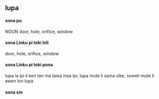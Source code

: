 ## lupa

#### sona pu

NOUN door, hole, orifice, window

#### sona Linku pi toki Inli

door, hole, orifice, window

#### sona Linku pi toki pona

lupa la ijo li ken tan ma tawa insa ijo; lupa mute li sama sike; soweli mute li awen lon lupa

#### sona sin

